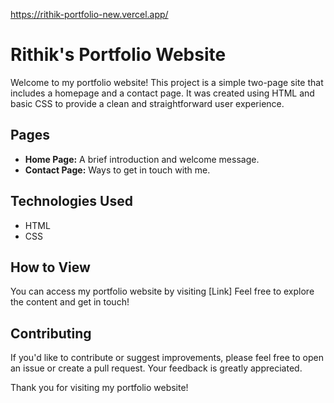 https://rithik-portfolio-new.vercel.app/

# Rithik's Portfolio Website

Welcome to my portfolio website! This project is a simple two-page site that includes a homepage and a contact page. It was created using HTML and basic CSS to provide a clean and straightforward user experience.

## Pages

- **Home Page:** A brief introduction and welcome message.
- **Contact Page:** Ways to get in touch with me.

## Technologies Used

- HTML
- CSS

## How to View

You can access my portfolio website by visiting [Link] Feel free to explore the content and get in touch!


## Contributing

If you'd like to contribute or suggest improvements, please feel free to open an issue or create a pull request. Your feedback is greatly appreciated.

Thank you for visiting my portfolio website!
